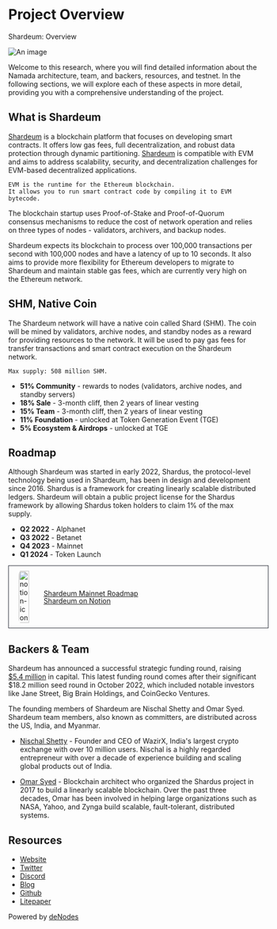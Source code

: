 # Project Overview

Shardeum: Overview

![An image](/shardeum-project-overview-hero.svg)

Welcome to this research, where you will find detailed information about the Namada architecture, team, and backers, resources, and testnet. In the following sections, we will explore each of these aspects in more detail, providing you with a comprehensive understanding of the project.

## What is Shardeum
[Shardeum](http://shardeum.org/) is a blockchain platform that focuses on developing smart contracts. It offers low gas fees, full decentralization, and robust data protection through dynamic partitioning. [Shardeum](https://twitter.com/shardeum) is compatible with EVM and aims to address scalability, security, and decentralization challenges for EVM-based decentralized applications.

```info
EVM is the runtime for the Ethereum blockchain. 
It allows you to run smart contract code by compiling it to EVM bytecode.
```

The blockchain startup uses Proof-of-Stake and Proof-of-Quorum consensus mechanisms to reduce the cost of network operation and relies on three types of nodes - validators, archivers, and backup nodes.

Shardeum expects its blockchain to process over 100,000 transactions per second with 100,000 nodes and have a latency of up to 10 seconds. It also aims to provide more flexibility for Ethereum developers to migrate to Shardeum and maintain stable gas fees, which are currently very high on the Ethereum network.

## SHM, Native Coin
The Shardeum network will have a native coin called Shard (SHM). The coin will be mined by validators, archive nodes, and standby nodes as a reward for providing resources to the network. It will be used to pay gas fees for transfer transactions and smart contract execution on the Shardeum network.

```note
Max supply: 508 million SHM.
```

* **51% Community** - rewards to nodes (validators, archive nodes, and standby servers)
* **18% Sale** - 3-month cliff, then 2 years of linear vesting
* **15% Team** - 3-month cliff, then 2 years of linear vesting
* **11% Foundation** - unlocked at Token Generation Event (TGE)
* **5% Ecosystem & Airdrops** - unlocked at TGE

## Roadmap
Although Shardeum was started in early 2022, Shardus, the protocol-level technology being used in Shardeum, has been in design and development since 2016. Shardus is a framework for creating linearly scalable distributed ledgers. Shardeum will obtain a public project license for the Shardus framework by allowing Shardus token holders to claim 1% of the max supply. 

* **Q2 2022** - Alphanet
* **Q3 2022** - Betanet
* **Q4 2023** - Mainnet
* **Q1 2024** - Token Launch

<a style="border: 1px solid rgba(43,46,57,1.00); padding: 10px; width: 100%; text-align: left; display: flex; align-items: center;" href="https://namada.net/blog/what-is-namada">
    <div style="width: 10%; padding-left: 10px;">
        <img src="https://www.notion.so/front-static/logo-ios.png" alt="notion-icon" style="width: 65%; border-radius: 10%;" />
    </div>
    <div style="display: flex; flex-direction: column; align-items: left;">
        <p>Shardeum Mainnet Roadmap</p>
        <p style="margin-top: -1rem;">Shardeum on Notion</p>
    </div>
</a>

## Backers & Team
Shardeum has announced a successful strategic funding round, raising [$5.4 million](https://inc42.com/buzz/nischal-shettys-shardeum-secures-5-4-mn-funding/) in capital. This latest funding round comes after their significant $18.2 million seed round in October 2022, which included notable investors like Jane Street, Big Brain Holdings, and CoinGecko Ventures.

The founding members of Shardeum are Nischal Shetty and Omar Syed. Shardeum team members, also known as committers, are distributed across the US, India, and Myanmar.

* [Nischal Shetty](https://twitter.com/NischalShetty) - Founder and CEO of WazirX, India's largest crypto exchange with over 10 million users. Nischal is a highly regarded entrepreneur with over a decade of experience building and scaling global products out of India. 

* [Omar Syed](https://twitter.com/OmarUnblocked) - Blockchain architect who organized the Shardus project in 2017 to build a linearly scalable blockchain. Over the past three decades, Omar has been involved in helping large organizations such as NASA, Yahoo, and Zynga build scalable, fault-tolerant, distributed systems.

## Resources
* [Website](https://shardeum.org/)
* [Twitter](https://twitter.com/shardeum)
* [Discord](https://discord.gg/shardeum)
* [Blog](https://shardeum.org/blog/)
* [Github](https://github.com/shardeum/)
* [Litepaper](https://shardeum.org/Shardeum-Litepaper.pdf)

Powered by [deNodes](https://twitter.com/_denodes)


